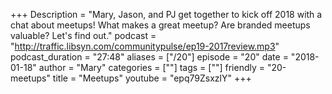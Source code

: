 +++
Description = "Mary, Jason, and PJ get together to kick off 2018 with a chat about meetups! What makes a great meetup? Are branded meetups valuable? Let's find out."
podcast = "http://traffic.libsyn.com/communitypulse/ep19-2017review.mp3"
podcast_duration = "27:48"
aliases = ["/20"]
episode = "20"
date = "2018-01-18"
author = "Mary"
categories = [""]
tags = [""]
friendly = "20-meetups"
title = "Meetups"
youtube = "epq79ZsxzlY"
+++

